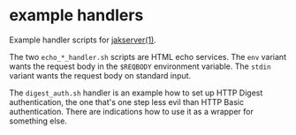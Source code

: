 example handlers
================

Example handler scripts for [jakserver(1)](../jakserver.1).

The two `echo_*_handler.sh` scripts are HTML echo services. The `env` variant wants
the request body in the `$REQBODY` environment variable. The `stdin` variant wants
the request body on standard input.

The `digest_auth.sh` handler is an example how to set up HTTP Digest authentication,
the one that's one step less evil than HTTP Basic authentication. There are indications
how to use it as a wrapper for something else.
